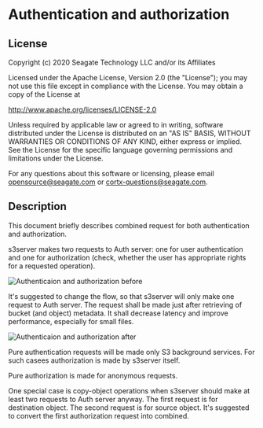 # Authentication and authorization

## License

Copyright (c) 2020 Seagate Technology LLC and/or its Affiliates

Licensed under the Apache License, Version 2.0 (the "License");
you may not use this file except in compliance with the License.
You may obtain a copy of the License at

   <http://www.apache.org/licenses/LICENSE-2.0>

Unless required by applicable law or agreed to in writing, software
distributed under the License is distributed on an "AS IS" BASIS,
WITHOUT WARRANTIES OR CONDITIONS OF ANY KIND, either express or implied.
See the License for the specific language governing permissions and
limitations under the License.

For any questions about this software or licensing,
please email opensource@seagate.com or cortx-questions@seagate.com.

## Description

This document briefly describes combined request for both authentication and authorization.

s3server makes two requests to Auth server: one for user authentication and one for authorization (check, whether the user has appropriate rights for a requested operation).

![Authenticaion and authorization before](http://www.plantuml.com/plantuml/proxy?cache=no&src=https://raw.githubusercontent.com/Seagate/cortx-s3server/br/as/EOS-16558/docs/sequencediagrams/auth-before.plantuml)

It's suggested to change the flow, so that s3server will only make one request to Auth server. The request shall be made just after retrieving of bucket (and object) metadata. It shall decrease latency and improve performance, especially for small files.

![Authenticaion and authorization after](http://www.plantuml.com/plantuml/proxy?cache=no&src=https://raw.githubusercontent.com/Seagate/cortx-s3server/br/as/EOS-16558/docs/sequencediagrams/auth-after.plantuml)

Pure authentication requests will be made only S3 background services. For such casees authorization is made by s3server itself.

Pure authorization is made for anonymous requests.

One special case is copy-object operations when s3server should make at least two requests to Auth server anyway. The first request is for destination object. The second request is for source object. It's suggested to convert the first authorization request into combined.
